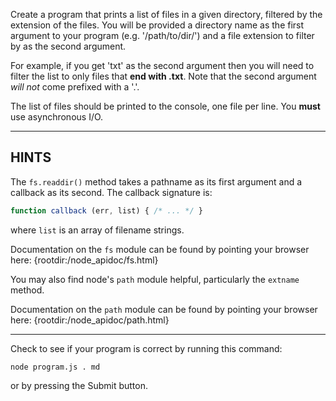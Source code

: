 Create a program that prints a list of files in a given directory, filtered by the extension of the files. You will be provided a directory name as the first argument to your program (e.g. '/path/to/dir/') and a file extension to filter by as the second argument.

For example, if you get 'txt' as the second argument then you will need to filter the list to only files that **end with .txt**. Note that the second argument _will not_ come prefixed with a '.'.

The list of files should be printed to the console, one file per line. You **must** use asynchronous I/O.

----------------------------------------------------------------------
## HINTS

The `fs.readdir()` method takes a pathname as its first argument and a callback as its second. The callback signature is:

```js
function callback (err, list) { /* ... */ }
```

where `list` is an array of filename strings.

Documentation on the `fs` module can be found by pointing your browser here:
  {rootdir:/node_apidoc/fs.html}

You may also find node's `path` module helpful, particularly the `extname` method.

Documentation on the `path` module can be found by pointing your browser here:
  {rootdir:/node_apidoc/path.html}

----------------------------------------------------------------------

Check to see if your program is correct by running this command:

`node program.js . md`

or by pressing the Submit button.

